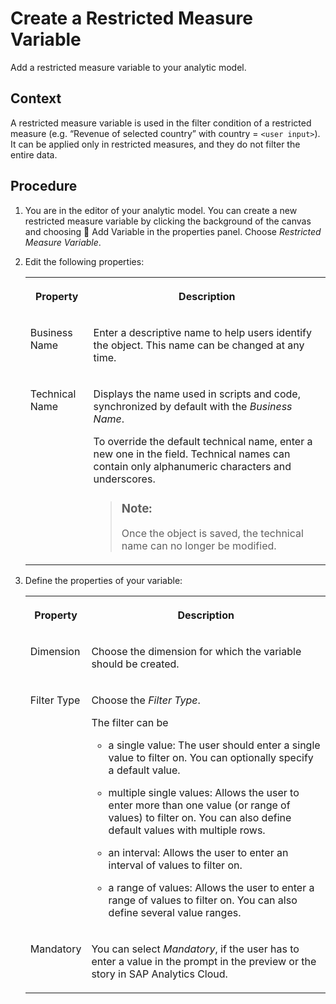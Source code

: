 <!-- loio0f08895d29954424b98e4a82db42b312 -->

<link rel="stylesheet" type="text/css" href="../css/sap-icons.css"/>

# Create a Restricted Measure Variable

Add a restricted measure variable to your analytic model.



## Context

A restricted measure variable is used in the filter condition of a restricted measure \(e.g. “Revenue of selected country” with country = `<user input>`\). It can be applied only in restricted measures, and they do not filter the entire data.



## Procedure

1.  You are in the editor of your analytic model. You can create a new restricted measure variable by clicking the background of the canvas and choosing <span class="FPA-icons-V3"></span> Add Variable in the properties panel. Choose *Restricted Measure Variable*.

2.  Edit the following properties:


    <table>
    <tr>
    <th valign="top">

    Property
    
    </th>
    <th valign="top">

    Description
    
    </th>
    </tr>
    <tr>
    <td valign="top">
    
    Business Name
    
    </td>
    <td valign="top">
    
    Enter a descriptive name to help users identify the object. This name can be changed at any time.
    
    </td>
    </tr>
    <tr>
    <td valign="top">
    
    Technical Name
    
    </td>
    <td valign="top">
    
    Displays the name used in scripts and code, synchronized by default with the *Business Name*.

    To override the default technical name, enter a new one in the field. Technical names can contain only alphanumeric characters and underscores.

    > ### Note:  
    > Once the object is saved, the technical name can no longer be modified.


    
    </td>
    </tr>
    </table>
    
3.  Define the properties of your variable:


    <table>
    <tr>
    <th valign="top">

    Property
    
    </th>
    <th valign="top">

    Description
    
    </th>
    </tr>
    <tr>
    <td valign="top">
    
    Dimension
    
    </td>
    <td valign="top">
    
    Choose the dimension for which the variable should be created.
    
    </td>
    </tr>
    <tr>
    <td valign="top">
    
    Filter Type
    
    </td>
    <td valign="top">
    
    Choose the *Filter Type*.

    The filter can be

    -   a single value: The user should enter a single value to filter on. You can optionally specify a default value.

    -   multiple single values: Allows the user to enter more than one value \(or range of values\) to filter on. You can also define default values with multiple rows.

    -   an interval: Allows the user to enter an interval of values to filter on.

    -   a range of values: Allows the user to enter a range of values to filter on. You can also define several value ranges.



    
    </td>
    </tr>
    <tr>
    <td valign="top">
    
    Mandatory
    
    </td>
    <td valign="top">
    
    You can select *Mandatory*, if the user has to enter a value in the prompt in the preview or the story in SAP Analytics Cloud.
    
    </td>
    </tr>
    </table>
    

